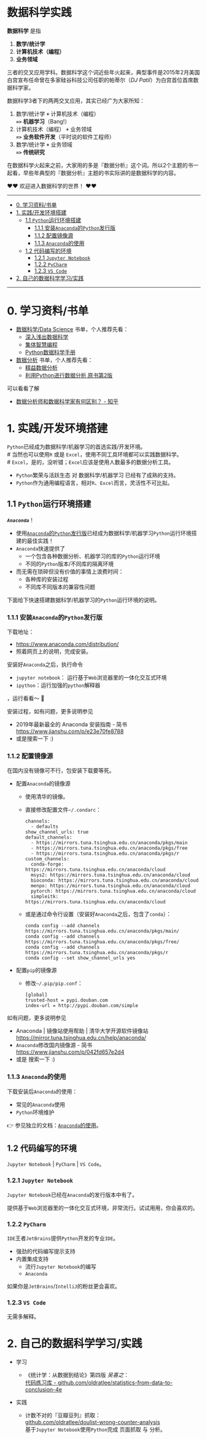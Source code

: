 # 数据科学实践

**数据科学** 是指

1. **数学/统计学**
1. **计算机技术（编程）**
1. **业务领域**

三者的交叉应用学科。数据科学这个词近些年火起来，典型事件是2015年2月美国白宫宣布任命曾在多家硅谷科技公司任职的帕蒂尔（_DJ Patil_）为白宫首位首席数据科学家。

数据科学3者下的两两交叉应用，其实已经广为大家所知：

1. 数学/统计学 **`+`** 计算机技术（编程）  
    **`=>`** **机器学习**（Bang!）
1. 计算机技术（编程） **`+`** 业务领域  
    **`=>`** **业务软件开发**（平时说的软件工程师）  
1. 数学/统计学 **`+`** 业务领域  
    **`=>`** **传统研究**

在数据科学火起来之前，大家用的多是『数据分析』这个词。所以2个主题的书一起看，早些年典型的『数据分析』主题的书实际讲的是数据科学的内容。

❤️❤️
欢迎进入数据科学的世界！
❤️❤️

-----------------------------

<!-- START doctoc generated TOC please keep comment here to allow auto update -->
<!-- DON'T EDIT THIS SECTION, INSTEAD RE-RUN doctoc TO UPDATE -->


- [0. 学习资料/书单](#0-%E5%AD%A6%E4%B9%A0%E8%B5%84%E6%96%99%E4%B9%A6%E5%8D%95)
- [1. 实践/开发环境搭建](#1-%E5%AE%9E%E8%B7%B5%E5%BC%80%E5%8F%91%E7%8E%AF%E5%A2%83%E6%90%AD%E5%BB%BA)
    - [1.1 `Python`运行环境搭建](#11-python%E8%BF%90%E8%A1%8C%E7%8E%AF%E5%A2%83%E6%90%AD%E5%BB%BA)
        - [1.1.1 安装`Anaconda`的`Python`发行版](#111-%E5%AE%89%E8%A3%85anaconda%E7%9A%84python%E5%8F%91%E8%A1%8C%E7%89%88)
        - [1.1.2 配置镜像源](#112-%E9%85%8D%E7%BD%AE%E9%95%9C%E5%83%8F%E6%BA%90)
        - [1.1.3 `Anaconda`的使用](#113-anaconda%E7%9A%84%E4%BD%BF%E7%94%A8)
    - [1.2 代码编写的环境](#12-%E4%BB%A3%E7%A0%81%E7%BC%96%E5%86%99%E7%9A%84%E7%8E%AF%E5%A2%83)
        - [1.2.1 `Jupyter Notebook`](#121-jupyter-notebook)
        - [1.2.2 `PyCharm`](#122-pycharm)
        - [1.2.3 `VS Code`](#123-vs-code)
- [2. 自己的数据科学学习/实践](#2-%E8%87%AA%E5%B7%B1%E7%9A%84%E6%95%B0%E6%8D%AE%E7%A7%91%E5%AD%A6%E5%AD%A6%E4%B9%A0%E5%AE%9E%E8%B7%B5)

<!-- END doctoc generated TOC please keep comment here to allow auto update -->

-----------------------------


# 0. 学习资料/书单

- [数据科学/Data Science](https://www.douban.com/doulist/119731263/) 书单，个人推荐先看：
    - [深入浅出数据科学](https://book.douban.com/subject/30338984/)
    - [集体智慧编程](https://book.douban.com/subject/3288908/)
    - [Python数据科学手册](https://book.douban.com/subject/27667378/)
- [数据分析](https://www.douban.com/doulist/45963852/) 书单，个人推荐先看：
    - [精益数据分析](https://book.douban.com/subject/26278639/)
    - [利用Python进行数据分析 原书第2版](https://book.douban.com/subject/30283996/)

可以看看了解

- [数据分析师和数据科学家有何区别？ - 知乎](https://www.zhihu.com/question/20935297)

# 1. 实践/开发环境搭建

`Python`已经成为数据科学/机器学习的首选实践/开发环境。  
\# 当然也可以使用`R` 或是 `Excel`，使用不同工具环境都可以实践数据科学。  
\# `Excel`，是的，没听错；`Excel`应该是使用人数最多的数据分析工具。

- `Python`繁荣与活跃生态 对 数据科学/机器学习 已经有了成熟的支持。
- `Python`作为通用编程语言，相对`R`、`Excel`而言，灵活性不可比拟。

## 1.1 `Python`运行环境搭建

**_`Anaconda`_**！

- 使用[`Anaconda`的`Python`发行版](https://www.anaconda.com/)已经成为数据科学/机器学习`Python`运行环境搭建的最佳实践！
- `Anaconda`快速提供了
    - 一个包含各种数据分析、机器学习的库的`Python`运行环境
    - 不同的`Python`版本/不同库的隔离环境
- 而无需在琐碎但没有价值的事情上浪费时间：
    - 各种库的安装过程
    - 不同库不同版本的兼容性问题

下面给下快速搭建数据科学/机器学习的`Python`运行环境的说明。

### 1.1.1 安装`Anaconda`的`Python`发行版

下载地址：

- https://www.anaconda.com/distribution/
- 照着网页上的说明，完成安装。

安装好`Anaconda`之后，执行命令

- `jupyter notebook`： 运行基于`Web`浏览器里的一体化交互式环境
- `ipython`：运行加强的`python`解释器

，运行看看～ 🎉

安装过程，如有问题，更多说明参见

- 2019年最新最全的 Anaconda 安装指南 - 简书  
    https://www.jianshu.com/p/e23e70fe8788
- 或是搜索一下 :)

### 1.1.2 配置镜像源

在国内没有镜像可不行，包安装下载要等死。

- 配置`Anaconda`的镜像源
    - 使用清华的镜像。
    - 直接修改配置文件`~/.condarc`：

          channels:
            - defaults
          show_channel_urls: true
          default_channels:
            - https://mirrors.tuna.tsinghua.edu.cn/anaconda/pkgs/main
            - https://mirrors.tuna.tsinghua.edu.cn/anaconda/pkgs/free
            - https://mirrors.tuna.tsinghua.edu.cn/anaconda/pkgs/r
          custom_channels:
            conda-forge: https://mirrors.tuna.tsinghua.edu.cn/anaconda/cloud
            msys2: https://mirrors.tuna.tsinghua.edu.cn/anaconda/cloud
            bioconda: https://mirrors.tuna.tsinghua.edu.cn/anaconda/cloud
            menpo: https://mirrors.tuna.tsinghua.edu.cn/anaconda/cloud
            pytorch: https://mirrors.tuna.tsinghua.edu.cn/anaconda/cloud
            simpleitk: https://mirrors.tuna.tsinghua.edu.cn/anaconda/cloud
    - 或是通过命令行设置（安装好`Anaconda`之后，包含了`conda`）：

          conda config --add channels https://mirrors.tuna.tsinghua.edu.cn/anaconda/pkgs/main/
          conda config --add channels https://mirrors.tuna.tsinghua.edu.cn/anaconda/pkgs/free/
          conda config --add channels https://mirrors.tuna.tsinghua.edu.cn/anaconda/pkgs/r
          conda config --set show_channel_urls yes
- 配置`pip`的镜像源
    - 修改`~/.pip/pip.conf`：

          [global]
          trusted-host = pypi.douban.com
          index-url = http://pypi.douban.com/simple

如有问题，更多说明参见

- Anaconda | 镜像站使用帮助 | 清华大学开源软件镜像站  
    https://mirror.tuna.tsinghua.edu.cn/help/anaconda/
- `Anaconda`修改国内镜像源 - 简书  
    https://www.jianshu.com/p/042fd657e2d4
- 或是 搜索一下 :)

### 1.1.3 `Anaconda`的使用

下载安装后`Anaconda`的使用：

- 常见的`Anaconda`使用
- `Python`环境维护

👉 参见独立的文档：[`Anaconda`的使用](anaconda-usage.md)。

## 1.2 代码编写的环境

`Jupyter Notebook` | `PyCharm` | `VS Code`。

### 1.2.1 `Jupyter Notebook`

`Jupyter Notebook`已经在`Anaconda`的发行版本中有了。

提供基于`Web`浏览器里的一体化交互式环境，非常流行。试试用用，你会喜欢的。

### 1.2.2 `PyCharm`

`IDE`王者`JetBrains`提供`Python`开发的专业`IDE`。

- 强劲的代码编写提示支持
- 内置集成支持
    - 流行`Jupyter Notebook`的编写
    - `Anaconda`

如果你是`JetBrains`/`IntelliJ`的粉丝更会喜欢。

### 1.2.3 `VS Code`

无需多解释。

# 2. 自己的数据科学学习/实践

- 学习
    - 《统计学：从数据到结论》第四版 _吴喜之_：  
        [代码练习库 - github.com/oldratlee/statistics-from-data-to-conclusion-4e](https://github.com/oldratlee/statistics-from-data-to-conclusion-4e)

- 实践
    - 计数不对的『豆瓣豆列』抓取：  
        [github.com/oldratlee/doulist-wrong-counter-analysis](https://github.com/oldratlee/doulist-wrong-counter-analysis)  
        基于`Jupyter Notebook`使用`Python`完成 页面抓取 与 分析。
